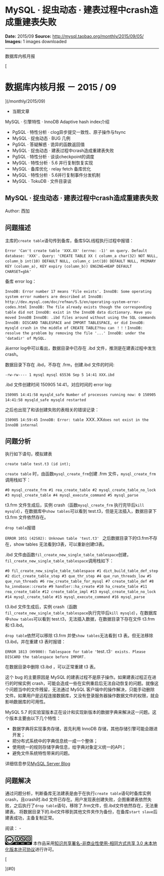 # MySQL · 捉虫动态 · 建表过程中crash造成重建表失败

**Date:** 2015/09
**Source:** http://mysql.taobao.org/monthly/2015/09/05/
**Images:** 1 images downloaded

---

数据库内核月报

 [
 # 数据库内核月报 － 2015 / 09
 ](/monthly/2015/09)

 * 当期文章

 MySQL · 引擎特性 · InnoDB Adaptive hash index介绍
* PgSQL · 特性分析 · clog异步提交一致性、原子操作与fsync
* MySQL · 捉虫动态 · BUG 几例
* PgSQL · 答疑解惑 · 诡异的函数返回值
* MySQL · 捉虫动态 · 建表过程中crash造成重建表失败
* PgSQL · 特性分析 · 谈谈checkpoint的调度
* MySQL · 特性分析 · 5.6 并行复制恢复实现
* MySQL · 备库优化 · relay fetch 备库优化
* MySQL · 特性分析 · 5.6并行复制事件分发机制
* MySQL · TokuDB · 文件目录谈

 ## MySQL · 捉虫动态 · 建表过程中crash造成重建表失败 
 Author: 西加 

 ## 问题描述

主库的`create table`语句传到备库，备库SQL线程执行过程中报错：

`Error 'Can't create table 'XXX.XX' (errno: -1)' on query. Default database: 'XXX'. Query: 'CREATE TABLE XX ( column_a char(32) NOT NULL, column_b int(10) DEFAULT NULL, column_c int(10) DEFAULT NULL, PRIMARY KEY (column_a), KEY expiry (column_b)) ENGINE=HEAP DEFAULT CHARSET=gbk'
`

备库 error log：

`InnoDB: Error number 17 means 'File exists'.
InnoDB: Some operating system error numbers are described at
InnoDB: http://dev.mysql.com/doc/refman/5.5/en/operating-system-error- codes.html
InnoDB: The file already exists though the corresponding table did not
InnoDB: exist in the InnoDB data dictionary. Have you moved InnoDB
InnoDB: .ibd files around without using the SQL commands
InnoDB: DISCARD TABLESPACE and IMPORT TABLESPACE, or did
InnoDB: mysqld crash in the middle of CREATE TABLE?You can
！！！InnoDB: resolve the problem by removing the file '...'
InnoDB: under the 'datadir' of MySQL.
`

从error log中可以看出，数据目录中已存在 .ibd 文件，推测是在建表过程中发生 crash。

数据目录下存在 .ibd，不存在 .frm，创建.ibd 文件的时间:

`-rw-rw---- 1 mysql mysql 65536 Sep 5 14:41 XXX.ibd
`

.ibd 文件创建时间 150905 14:41，对应时间的 error log:

`150905 14:41:58 mysqld_safe Number of processes running now: 0
150905 14:41:58 mysqld_safe mysqld restarted
`

之后也出现了和该创建失败的表相关的错误记录：

`150905 14:59:45 InnoDB: Error: table `XXX`.`XX` does not exist in the InnoDB internal
`

## 问题分析

执行如下语句，模拟建表

`create table test.t3 (id int);
`

`create table` 时，由函数`mysql_create_frm`创建 .frm 文件，`mysql_create_frm` 调用栈如下：

`#0 mysql_create_frm
#1 rea_create_table
#2 mysql_create_table_no_lock
#3 mysql_create_table
#4 mysql_execute_command
#5 mysql_parse
`

t3.frm 文件生成后，实例 crash（函数`mysql_create_frm` 执行完毕后`kill mysqld`），在数据库中`show tables`可以看到 test.t3，但是无法插入，数据目录下 t3.frm 文件依然存在。

`drop table`报错

`ERROR 1051 (42S02): Unknown table 'test.t3'
`
之后数据目录下的t3.frm不存在，show tables 无法看到t3表，可以重新创建t3表。

.ibd 文件由函数`fil_create_new_single_table_tablespace`创建，`fil_create_new_single_table_tablespace`调用栈如下：

`#0 fil_create_new_single_table_tablespace
#1 dict_build_table_def_step
#2 dict_create_table_step
#3 que_thr_step
#4 que_run_threads_low
#5 que_run_threads
#6 row_create_table_for_mysql
#7 create_table_def
#8 ha_innobase::create
#9 handler::ha_create
#10 ha_create_table
#11 rea_create_table
#12 create_table_impl
#13 mysql_create_table_no_lock
#14 mysql_create_table
#15 mysql_execute_command
#16 mysql_parse
`

t3.ibd 文件生成后，实例 crash（函数`fil_create_new_single_table_tablespace`执行完毕后`kill mysqld`），在数据库中`show tables`可以看到 test.t3，无法插入数据，在数据目录下存在文件 t3.frm 和 t3.ibd。

`drop table`依然可以移除 t3.frm 并使`show tables`无法看到 t3 表。但无法移除 t3.ibd，并在重建 t3 表时报错：

`ERROR 1813 (HY000): Tablespace for table '`test`.`t3`' exists. Please DISCARD the tablespace before IMPORT.
`

在数据目录中删除 t3.ibd ，可以正常重建 t3 表。

这个 bug 的主要原因是 MySQL 的建表过程不是原子操作。如果建表过程正在进行的时候实例 crash，可能会造成一些在实例重启后无法自动恢复的问题。就像这个问题当中的文件残留，无法通过 MySQL 客户端中的操作解决，只能手动删除文件。如果用户是远程连接数据库，又没有登录服务器操作数据文件的权限，就会影响数据库的可用性。

MySQL 5.7 的实验室版本正在设计和实现新版本的数据字典来解决这一问题。这个版本主要由以下几个特性：

* 数据字典将实现事务存储，首先利用 InnoDB 存储，其他存储引擎可能会跟进开发；
* 把分布式系统中的字典信息统一成一个整体；
* 使用统一的规则存储字典信息，给字典对象定义统一的API；
* 避免文件系统特性带来的问题。

详细信息参见[MySQL Server Blog](http://mysqlserverteam.com/a-new-data-dictionary-for-mysql/)

## 问题解决

通过问题分析，判断备库无法建表是由于在执行`create table`语句时备库实例crash，且crash时.ibd 文件已存在。用户发现表创建失败，企图重建表依然失败，之后执行了`drop table`语句，移除了.frm文件，但.ibd文件依然存在，无法重建表。
将数据目录下的.ibd文件移到其他文件夹作为备份，在备库`start slave`后建表成功，主备复制正常。

 阅读： - 

[![知识共享许可协议](.img/8232d49bd3e9_88x31.png)](http://creativecommons.org/licenses/by-nc-sa/3.0/)
本作品采用[知识共享署名-非商业性使用-相同方式共享 3.0 未本地化版本许可协议](http://creativecommons.org/licenses/by-nc-sa/3.0/)进行许可。

 [

 ](#0)
